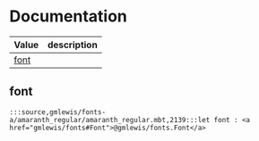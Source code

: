 # Documentation
|Value|description|
|---|---|
|[font](#font)||

## font

```moonbit
:::source,gmlewis/fonts-a/amaranth_regular/amaranth_regular.mbt,2139:::let font : <a href="gmlewis/fonts#Font">@gmlewis/fonts.Font</a>
```

